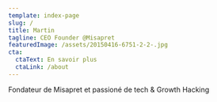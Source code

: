 ```yaml
---
template: index-page
slug: /
title: Martin
tagline: CEO Founder @Misapret
featuredImage: /assets/20150416-6751-2-2-.jpg
cta:
  ctaText: En savoir plus
  ctaLink: /about
---
```

Fondateur de Misapret et passioné de tech & Growth Hacking